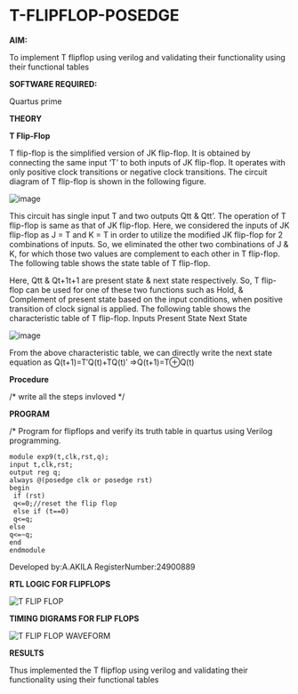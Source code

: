# T-FLIPFLOP-POSEDGE

**AIM:**

To implement  T flipflop using verilog and validating their functionality using their functional tables

**SOFTWARE REQUIRED:**

Quartus prime

**THEORY**

**T Flip-Flop**

T flip-flop is the simplified version of JK flip-flop. It is obtained by connecting the same input ‘T’ to both inputs of JK flip-flop. It operates with only positive clock transitions or negative clock transitions. The circuit diagram of T flip-flop is shown in the following figure.

![image](https://github.com/naavaneetha/T-FLIPFLOP-POSEDGE/assets/154305477/458a68fe-2d08-4a9d-ac4f-7ae0480ce0bd)

 
This circuit has single input T and two outputs Qtt & Qtt’. The operation of T flip-flop is same as that of JK flip-flop. Here, we considered the inputs of JK flip-flop as J = T and K = T in order to utilize the modified JK flip-flop for 2 combinations of inputs. So, we eliminated the other two combinations of J & K, for which those two values are complement to each other in T flip-flop. The following table shows the state table of T flip-flop.

Here, Qtt & Qt+1t+1 are present state & next state respectively. So, T flip-flop can be used for one of these two functions such as Hold, & Complement of present state based on the input conditions, when positive transition of clock signal is applied. The following table shows the characteristic table of T flip-flop. Inputs Present State Next State

![image](https://github.com/naavaneetha/T-FLIPFLOP-POSEDGE/assets/154305477/cdd7fb32-539f-4b66-bb8d-f305a153c886)

 
From the above characteristic table, we can directly write the next state equation as Q(t+1)=T′Q(t)+TQ(t)′ ⇒Q(t+1)=T⊕Q(t)

**Procedure**

/* write all the steps invloved */

**PROGRAM**

/* Program for flipflops and verify its truth table in quartus using Verilog programming.
```
module exp9(t,clk,rst,q);
input t,clk,rst;
output reg q;
always @(posedge clk or posedge rst)
begin
 if (rst)
 q<=0;//reset the flip flop 
 else if (t==0)
 q<=q;
else 
q<=~q;
end
endmodule
```
Developed by:A.AKILA RegisterNumber:24900889


**RTL LOGIC FOR FLIPFLOPS**

![T FLIP FLOP](https://github.com/user-attachments/assets/b61bab79-66a1-4e06-ad00-100bbd70363e)


**TIMING DIGRAMS FOR FLIP FLOPS**

![T FLIP FLOP WAVEFORM](https://github.com/user-attachments/assets/727a6abe-410e-4a3f-aec1-2fe3b63abf78)



**RESULTS**

Thus implemented the T flipflop using verilog and validating their functionality using their functional tables
